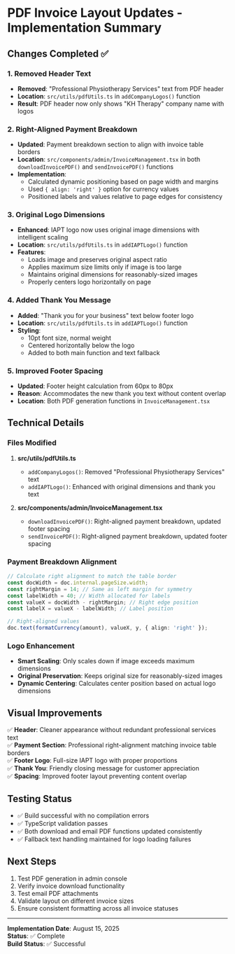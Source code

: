 # PDF Invoice Layout Updates - Implementation Summary

## Changes Completed ✅

### 1. Removed Header Text
- **Removed**: "Professional Physiotherapy Services" text from PDF header
- **Location**: `src/utils/pdfUtils.ts` in `addCompanyLogos()` function
- **Result**: PDF header now only shows "KH Therapy" company name with logos

### 2. Right-Aligned Payment Breakdown
- **Updated**: Payment breakdown section to align with invoice table borders
- **Location**: `src/components/admin/InvoiceManagement.tsx` in both `downloadInvoicePDF()` and `sendInvoicePDF()` functions
- **Implementation**: 
  - Calculated dynamic positioning based on page width and margins
  - Used `{ align: 'right' }` option for currency values
  - Positioned labels and values relative to page edges for consistency

### 3. Original Logo Dimensions
- **Enhanced**: IAPT logo now uses original image dimensions with intelligent scaling
- **Location**: `src/utils/pdfUtils.ts` in `addIAPTLogo()` function
- **Features**:
  - Loads image and preserves original aspect ratio
  - Applies maximum size limits only if image is too large
  - Maintains original dimensions for reasonably-sized images
  - Properly centers logo horizontally on page

### 4. Added Thank You Message
- **Added**: "Thank you for your business" text below footer logo
- **Location**: `src/utils/pdfUtils.ts` in `addIAPTLogo()` function
- **Styling**: 
  - 10pt font size, normal weight
  - Centered horizontally below the logo
  - Added to both main function and text fallback

### 5. Improved Footer Spacing
- **Updated**: Footer height calculation from 60px to 80px
- **Reason**: Accommodates the new thank you text without content overlap
- **Location**: Both PDF generation functions in `InvoiceManagement.tsx`

## Technical Details

### Files Modified
1. **src/utils/pdfUtils.ts**
   - `addCompanyLogos()`: Removed "Professional Physiotherapy Services" text
   - `addIAPTLogo()`: Enhanced with original dimensions and thank you text

2. **src/components/admin/InvoiceManagement.tsx**
   - `downloadInvoicePDF()`: Right-aligned payment breakdown, updated footer spacing
   - `sendInvoicePDF()`: Right-aligned payment breakdown, updated footer spacing

### Payment Breakdown Alignment
```typescript
// Calculate right alignment to match the table border
const docWidth = doc.internal.pageSize.width;
const rightMargin = 14; // Same as left margin for symmetry
const labelWidth = 40; // Width allocated for labels
const valueX = docWidth - rightMargin; // Right edge position
const labelX = valueX - labelWidth; // Label position

// Right-aligned values
doc.text(formatCurrency(amount), valueX, y, { align: 'right' });
```

### Logo Enhancement
- **Smart Scaling**: Only scales down if image exceeds maximum dimensions
- **Original Preservation**: Keeps original size for reasonably-sized images
- **Dynamic Centering**: Calculates center position based on actual logo dimensions

## Visual Improvements

✅ **Header**: Cleaner appearance without redundant professional services text  
✅ **Payment Section**: Professional right-alignment matching invoice table borders  
✅ **Footer Logo**: Full-size IAPT logo with proper proportions  
✅ **Thank You**: Friendly closing message for customer appreciation  
✅ **Spacing**: Improved footer layout preventing content overlap  

## Testing Status
- ✅ Build successful with no compilation errors
- ✅ TypeScript validation passes
- ✅ Both download and email PDF functions updated consistently
- ✅ Fallback text handling maintained for logo loading failures

## Next Steps
1. Test PDF generation in admin console
2. Verify invoice download functionality
3. Test email PDF attachments
4. Validate layout on different invoice sizes
5. Ensure consistent formatting across all invoice statuses

---
**Implementation Date**: August 15, 2025  
**Status**: ✅ Complete  
**Build Status**: ✅ Successful
